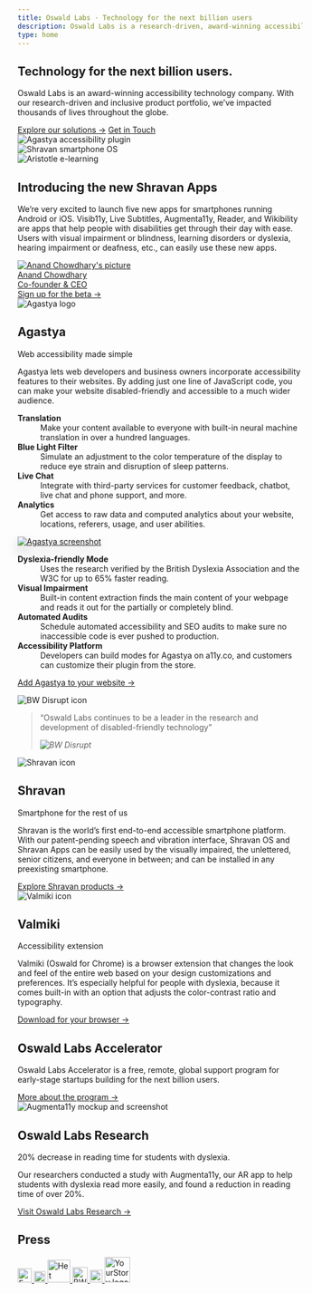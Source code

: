 ```yaml
---
title: Oswald Labs · Technology for the next billion users
description: Oswald Labs is a research-driven, award-winning accessibility technology company building products for the next billion users.
type: home
---
```


<section class="hero">
	<div class="container">
		<h1>Technology for the next billion users.</h1>
		<p>Oswald Labs is an award-winning accessibility technology company. With our research-driven and inclusive product portfolio, we’ve impacted thousands of lives throughout the globe.</p>
		<div class="mt-5">
			<a class="btn btn-light mr-3" href="/platform/">Explore our solutions &rarr;</a>
			<a class="btn btn-outline-light" href="/contact/">Get in Touch</a>
		</div>
		<div class="right-drawings d-none d-lg-flex">
			<div class="app-illustrations">
				<div class="tablet-landscape">
					<img alt="Agastya accessibility plugin" src="/images/illustrations/home-agastya.svg">
				</div>
				<div class="phone-small">
					<img alt="Shravan smartphone OS" src="/images/illustrations/home-shravan.svg">
				</div>
				<div class="tablet-portrait">
					<img alt="Aristotle e-learning" src="/images/illustrations/home-aristotle.svg">
				</div>
			</div>
		</div>
	</div>
</section>
<section class="text">
	<div class="container">
		<div class="row mt-5 mb-5">
			<div class="col-md-6">
				<h2 class="subheading-3">
					<span class="small text-body">Introducing the new</span>
					<span class="mt-2 d-block">Shravan Apps</span>
				</h2>
				<p>
					<i class="fas fa-quote-left fa-2x fa-pull-left mr-3 text-muted"></i>
					We’re very excited to launch five new apps for smartphones running Android or iOS. Visib11y, Live Subtitles, Augmenta11y, Reader, and Wikibility are apps that help people with disabilities get through their day with ease. Users with visual impairment or blindness, learning disorders or dyslexia, hearing impairment or deafness, etc., can easily use these new apps.</p>
				<div class="mt-4 mb-3">
					<a href="/team/anand/" class="text-body d-inline-flex align-items-center"> <img alt="Anand Chowdhary's picture" src="/images/team/anand.png" class="rounded-circle avatar-small">
						<div>
							<div>Anand Chowdhary</div>
							<div class="small">Co-founder &amp; CEO</div>
						</div>
					</a>
				</div>
				<a class="btn btn-left" href="/platform/shravan/apps/">Sign up for the beta →</a>
			</div>
		</div>
	</div>
</section>
<section class="gray-slanted">
	<div class="container">
		<div class="row justify-content-center">
			<div class="col-md-6">
				<div class="d-flex align-items-center justify-content-center mb-4">
					<img class="icon-image bigger mr-4" alt="Agastya logo" src="/images/icons/agastya.svg">
					<div>
						<h2 class="subheading-3 mt-0 mb-1 color-e96300">Agastya</h2>
						<div class="text-uppercase text-body">Web accessibility made simple</div>
					</div>
				</div>
				<p class="text-center">Agastya lets web developers and business owners incorporate accessibility features to their websites. By adding just one line of JavaScript code, you can make your website disabled-friendly and accessible to a much wider audience.</p>
			</div>
		</div>
		<div class="row justify-content-center mt-5 d-none d-md-flex">
			<div class="col-md-4 d-flex pr-5 align-items-center text-right">
				<dl>
					<dt><strong>Translation</strong></dt>
					<dd>Make your content available to everyone with built-in neural machine translation in over a hundred languages.</dd>
					<dt><strong>Blue Light Filter</strong></dt>
					<dd>Simulate an adjustment to the color temperature of the display to reduce eye strain and disruption of sleep patterns.</dd>
					<dt><strong>Live Chat</strong></dt>
					<dd>Integrate with third-party services for customer feedback, chatbot, live chat and phone support, and more.</dd>
					<dt><strong>Analytics</strong></dt>
					<dd>Get access to raw data and computed analytics about your website, locations, referers, usage, and user abilities.</dd>
				</dl>
			</div>
			<div class="col-md-4">
				<a href="/platform/agastya/" class="d-block">
					<img alt="Agastya screenshot" style="filter: drop-shadow(0 10px 10px rgba(0, 0, 0, 0.2)" src="/images/illustrations/agastya.png">
				</a>
			</div>
			<div class="col-md-4 d-flex pl-5 align-items-center">
				<dl>
					<dt><strong>Dyslexia-friendly Mode</strong></dt>
					<dd>Uses the research verified by the British Dyslexia Association and the W3C for up to 65% faster reading.</dd>
					<dt><strong>Visual Impairment</strong></dt>
					<dd>Built-in content extraction finds the main content of your webpage and reads it out for the partially or completely blind.</dd>
					<dt><strong>Automated Audits</strong></dt>
					<dd>Schedule automated accessibility and SEO audits to make sure no inaccessible code is ever pushed to production.</dd>
					<dt><strong>Accessibility Platform</strong></dt>
					<dd>Developers can build modes for Agastya on a11y.co, and customers can customize their plugin from the store.</dd>
				</dl>
			</div>
		</div>
		<p class="mt-4 text-center"><a class="btn color-e96300" href="/platform/agastya/">Add Agastya to your website →</a></p>
	</div>
</section>
<div class="d-flex justify-content-center breaker pb-3">
	<div class="common-Link globalFooterCard col-md-6 card-sigma">
		<img alt="BW Disrupt icon" src="/images/logos/bw-circle.svg" class="icon-image">
		<blockquote class="blockquote mb-0">
			<p class="mb-0">“Oswald Labs continues to be a leader in the research and development of disabled-friendly technology”</p>
			<footer class="blockquote-footer justify-content-end">
				<cite title="BW Disrupt" class="align-self-end">
					<img alt="BW Disrupt" src="/images/logos/bw-disrupt.svg">
				</cite>
			</footer>
		</blockquote>
	</div>
</div>
<section class="bg-white products">
	<div class="container">
		<div class="row">
			<div class="col-md-6 pr-md-5 links-c82333">
				<img alt="Shravan icon" src="/images/icons/shravan.svg">
				<h2 class="subheading-3 mt-0 mb-1">Shravan</h2>
				<div class="mb-4 text-uppercase text-body">Smartphone for the rest of us</div>
				<p>Shravan is the world’s first end-to-end accessible smartphone platform. With our patent-pending speech and vibration interface, Shravan OS and Shravan Apps can be easily used by the visually impaired, the unlettered, senior citizens, and everyone in between; and can be installed in any preexisting smartphone.</p>
				<a class="btn btn-left" href="/platform/shravan/">Explore Shravan products →</a>
			</div>
			<div class="col-md-6 pl-md-5 links-40806a mt-5 mt-md-0">
				<img alt="Valmiki icon" src="/images/icons/valmiki.svg">
				<h2 class="subheading-3 mt-0 mb-1">Valmiki</h2>
				<div class="mb-4 text-uppercase text-body">Accessibility extension</div>
				<p>Valmiki (Oswald for Chrome) is a browser extension that changes the look and feel of the entire web based on your design customizations and preferences. It’s especially helpful for people with dyslexia, because it comes built-in with an option that adjusts the color-contrast ratio and typography.</p>
				<a class="btn btn-left" href="/platform/valmiki/">Download for your browser →</a>
			</div>
		</div>
	</div>
</section>
<section class="bg-light-1">
    <div class="container">
        <div class="row">
            <div class="col-md-6">
                <h2>Oswald Labs Accelerator</h2>
                <p class="mb-4">Oswald Labs Accelerator is a free, remote, global support program for early-stage startups building for the next billion users.</p>
                <div>
                    <a class="btn btn-primary" href="/accelerator/">More about the program &rarr;</a>
                </div>
            </div>
            <div class="col-md-6">
                <img class="hero-image" alt="Augmenta11y mockup and screenshot" src="/images/mockups/augmenta11y.png">
            </div>
        </div>
    </div>
</section>
<section>
    <div class="container">
        <div class="row">
            <div class="col-md-6">
                <h2 class="subheading">Oswald Labs Research</h2>
                <div class="display-n">20% decrease in reading time for students with dyslexia.</div>
                <p class="intro-para">Our researchers conducted a study with Augmenta11y, our AR app to help students with dyslexia read more easily, and found a reduction in reading time of over 20%.</p>
                <div>
                    <a class="btn btn-outline-primary" href="/research/">Visit Oswald Labs Research &rarr;</a>
                </div>
            </div>
        </div>
    </div>
</section>
<section class="press-section pt-4 pb-4">
	<h2 class="sr-only">Press</h2>
	<div class="container d-flex align-items-center justify-content-between">
		<a href="/press/forbes/" class="press-item" title="Forbes">
			<img alt="Forbes logo" src="/images/logos/forbes.svg" style="height: 25px">
		</a>
		<a href="/press/huffpost" class="press-item" title="HuffPost">
			<img alt="HuffPost logo" src="/images/logos/huffpost.svg" style="height: 20px">
		</a>
		<a href="/press/het-financieele-dagblad/" class="press-item" title="Het Financieele Dagblad">
			<img alt="Het Financieele Dagblad logo" src="/images/logos/fd.svg" style="height: 40px">
		</a>
		<a href="/press/bw-disrupt/" class="press-item" title="BW Disrupt">
			<img alt="BW Disrupt logo" src="/images/logos/bw-disrupt.svg" style="height: 27px">
		</a>
		<a href="/press/hindustan-times/" class="press-item" title="Hindustan Times">
			<img alt="Hindustan Times logo" src="/images/logos/hindustan-times.svg" style="height: 22px">
		</a>
		<a href="/press/yourstory/" class="press-item" title="YourStory">
			<img alt="YourStory logo" src="/images/logos/yourstory.svg" style="height: 45px">
		</a>
	</div>
</section>